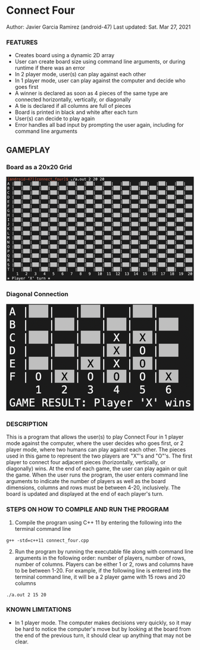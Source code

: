 # Connect Four

Author: Javier Garcia Ramirez (android-47)
Last updated: Sat. Mar 27, 2021

### FEATURES
* Creates board using a dynamic 2D array
* User can create board size using command line arguments, or during runtime if there was an error
* In 2 player mode, user(s) can play against each other
* In 1 player mode, user can play against the computer and decide who goes first
* A winner is declared as soon as 4 pieces of the same type are connected horizontally, vertically, or diagonally
* A tie is declared if all columns are full of pieces
* Board is printed in black and white after each turn
* User(s) can decide to play again
* Error handles all bad input by prompting the user again, including for command line arguments

## GAMEPLAY
### Board as a 20x20 Grid
![20x20 Grid](./images/20x20.png "20x20 Grid")
### Diagonal Connection
![Diagonal Connection](./images/diagonal.png "Diagonal Connection")

### DESCRIPTION
This is a program that allows the user(s) to play Connect Four in 1 player mode against the computer, where the user decides who goes 
first, or 2 player mode, where two humans can play against each other. The pieces used in this game to represent the two players are 
"X"'s and "O"'s. The first player to connect four adjacent pieces (horizontally, vertically, or diagonally) wins. At the end of each 
game, the user can play again or quit the game. When the user runs the program, the user enters command line arguments to indicate 
the number of players as well as the board dimensions, columns and rows must be between 4-20, inclusively. The board is updated and 
displayed at the end of each player's turn.

### STEPS ON HOW TO COMPILE AND RUN THE PROGRAM
1. Compile the program using C++ 11 by entering the following into the terminal command line  

```
g++ -std=c++11 connect_four.cpp
```

2. Run the program by running the executable file along with command line arguments in the following order: number of 
   players, number of rows, number of columns. Players can be either 1 or 2, rows and columns have to be between 1-20. 
   For example, if the following line is entered into the terminal command line, it will be a 2 player game with 15 rows and 20 columns  

```
./a.out 2 15 20
```

### KNOWN LIMITATIONS
* In 1 player mode. The computer makes decisions very quickly, so it may be hard to notice the computer's move but by looking at the board from the end of the previous turn, it should clear up anything that may not be clear.